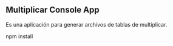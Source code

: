 ## Multiplicar Console App


Es una aplicación para generar archivos de tablas de multiplicar.

npm install

